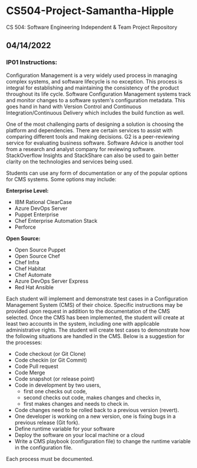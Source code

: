 
# CS504-Project-Samantha-Hipple
CS 504: Software Engineering Independent &amp; Team Project Repository

## 04/14/2022
### IP01 Instructions: 
Configuration Management is a very widely used process in managing complex systems, and software lifecycle is no exception. This process is integral for establishing and maintaining the consistency of the product throughout its life cycle. Software Configuration Management systems track and monitor changes to a software system's configuration metadata. This goes hand in hand with Version Control and Continuous Integration/Continuous Delivery which includes the build function as well. 

One of the most challenging parts of designing a solution is choosing the platform and dependencies. There are certain services to assist with comparing different tools and making decisions. G2 is a peer-reviewing service for evaluating business software. Software Advice is another tool from a research and analyst company for reviewing software. StackOverflow Insights and StackShare can also be used to gain better clarity on the technologies and services being used. 

Students can use any form of documentation or any of the popular options for CMS systems. Some options may include: 

**Enterprise Level:**  
- IBM Rational ClearCase   
- Azure DevOps Server  
- Puppet Enterprise   
- Chef Enterprise Automation Stack  
- Perforce   

**Open Source:**  
- Open Source Puppet   
- Open Source Chef  
- Chef Infra     
- Chef Habitat   
- Chef Automate   
- Azure DevOps Server Express   
- Red Hat Ansible   

Each student will implement and demonstrate test cases in a Configuration Management System (CMS) of their choice. Specific instructions may be provided upon request in addition to the documentation of the CMS selected. Once the CMS has been implemented, the student will create at least two accounts in the system, including one with applicable administrative rights. The student will create test cases to demonstrate how the following situations are handled in the CMS. Below is a suggestion for the processes: 

- Code checkout (or Git Clone) 
- Code checkin (or Git Commit) 
- Code Pull request 
- Code Merge 
- Code snapshot (or release point) 
- Code in development by two users, 
    - first one checks out code, 
    - second checks out code, makes changes and checks in, 
    - first makes changes and needs to check in. 
- Code changes need to be rolled back to a previous version (revert). 
- One developer is working on a new version, one is fixing bugs in a previous release (Git fork). 
- Define runtime variable for your software 
- Deploy the software on your local machine or a cloud  
- Write a CMS playbook (configuration file) to change the runtime variable in the configuration file.  

Each process must be documented. 
